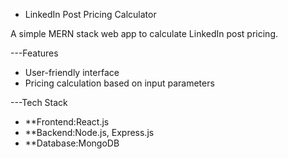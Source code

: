 - LinkedIn Post Pricing Calculator

A simple MERN stack web app to calculate LinkedIn post pricing.

---Features

- User-friendly interface
- Pricing calculation based on input parameters

---Tech Stack

- **Frontend:React.js
- **Backend:Node.js, Express.js
- **Database:MongoDB
